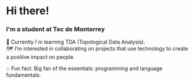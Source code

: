 <h1 aling="center">Hi there!</h1>

### I'm a student at Tec de Monterrey 

<!--
**LorenaSDLS/LorenaSDLS** is a ✨ _special_ ✨ repository because its `README.md` (this file) appears on your GitHub profile.

Here are some ideas to get you started:
-->

<!-- - 🔭 I’m currently working on ... -->
🤯 Currently I´m learning TDA (Topological Data Analysis).<br>
🗺️ I’m interested in collaborating on projects that use technology to create a positive impact on people.<br>
<!-- - 📫 How to reach me: ... -->
💡 Fun fact: Big fan of the essentials: programming and language fundamentals.<br>

